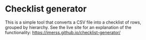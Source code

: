 # Checklist generator

This is a simple tool that converts a CSV file into a checklist of rows, grouped by hierarchy. See the live site for an explanation of the functionality:
https://imerss.github.io/checklist-generator/
